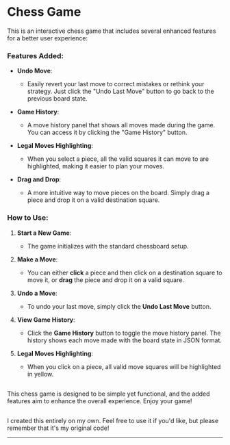 # Chess Game

This is an interactive chess game that includes several enhanced features for a better user experience:

### Features Added:
- **Undo Move**: 
  - Easily revert your last move to correct mistakes or rethink your strategy. Just click the "Undo Last Move" button to go back to the previous board state.
  
- **Game History**:
  - A move history panel that shows all moves made during the game. You can access it by clicking the "Game History" button.
  
- **Legal Moves Highlighting**:
  - When you select a piece, all the valid squares it can move to are highlighted, making it easier to plan your moves.
  
- **Drag and Drop**:
  - A more intuitive way to move pieces on the board. Simply drag a piece and drop it on a valid destination square.

### How to Use:
1. **Start a New Game**:
   - The game initializes with the standard chessboard setup.

2. **Make a Move**:
   - You can either **click** a piece and then click on a destination square to move it, or **drag** the piece and drop it on a valid square.

3. **Undo a Move**:
   - To undo your last move, simply click the **Undo Last Move** button.

4. **View Game History**:
   - Click the **Game History** button to toggle the move history panel. The history shows each move made with the board state in JSON format.

5. **Legal Moves Highlighting**:
   - When you click on a piece, all valid move squares will be highlighted in yellow.

##

This chess game is designed to be simple yet functional, and the added features aim to enhance the overall experience. Enjoy your game!

##

I created this entirely on my own. Feel free to use it if you'd like, but please remember that it's my original code!

---
